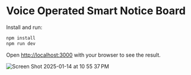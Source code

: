 # Voice Operated Smart Notice Board

Install and run:

```bash
npm install
npm run dev
```

Open [http://localhost:3000](http://localhost:3000) with your browser to see the result.


![Screen Shot 2025-01-14 at 10 55 37 PM](https://github.com/user-attachments/assets/73d317b3-0142-41b5-9a75-42275950cb1f)
